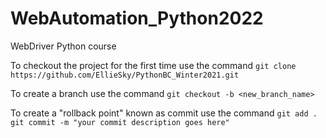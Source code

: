 # WebAutomation_Python2022
WebDriver Python course



To checkout the project for the first time use the command
`git clone https://github.com/EllieSky/PythonBC_Winter2021.git`

To create a branch use the command
`git checkout -b <new_branch_name>`

To create a "rollback point" known as commit use the command
`git add .
git commit -m "your commit description goes here"`